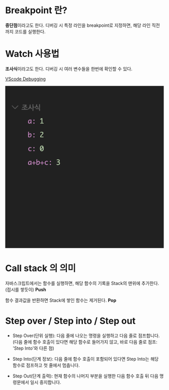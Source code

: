 # Breakpoint 란?
**중단점**이라고도 한다. 디버깅 시 특정 라인을 breakpoint로 지정하면, 해당 라인 직전까지 코드를 실행한다.

# Watch 사용법
**조사식**이라고도 한다. 디버깅 시 여러 변수들을 한번에 확인할 수 있다.

[VScode Debugging](https://code.visualstudio.com/docs/editor/debugging)

![조사식 창](./img/watch.png)

# Call stack 의 의미
자바스크립트에서는 함수를 실행하면, 해당 함수의 기록을 Stack의 맨위에 추가한다. (접시를 쌓듯이) **Push**

함수 결과값을 반환하면 Stack에 쌓인 함수는 제거된다. **Pop**

# Step over / Step into / Step out
- Step Over(단위 실행): 다음 줄에 나오는 명령을 실행하고 다음 줄로 점프합니다. (다음 줄에 함수 호출이 있다면 해당 함수로 들어가지 않고, 바로 다음 줄로 점프: 'Step Into'와 다른 점)

- Step Into(단계 정보): 다음 줄에 함수 호출이 포함되어 있다면 Step Into는 해당 함수로 점프하고 첫 줄에서 멈춥니다.

- Step Out(단계 출력): 현재 함수의 나머지 부분을 실행한 다음 함수 호출 뒤 다음 명령문에서 일시 중지합니다.